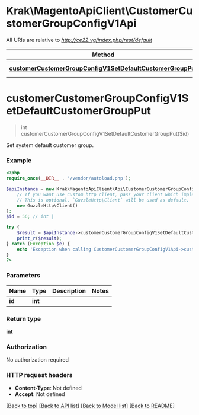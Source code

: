 # Krak\MagentoApiClient\CustomerCustomerGroupConfigV1Api

All URIs are relative to *http://ce22.vg/index.php/rest/default*

Method | HTTP request | Description
------------- | ------------- | -------------
[**customerCustomerGroupConfigV1SetDefaultCustomerGroupPut**](CustomerCustomerGroupConfigV1Api.md#customerCustomerGroupConfigV1SetDefaultCustomerGroupPut) | **PUT** /V1/customerGroups/default/{id} | 


# **customerCustomerGroupConfigV1SetDefaultCustomerGroupPut**
> int customerCustomerGroupConfigV1SetDefaultCustomerGroupPut($id)



Set system default customer group.

### Example
```php
<?php
require_once(__DIR__ . '/vendor/autoload.php');

$apiInstance = new Krak\MagentoApiClient\Api\CustomerCustomerGroupConfigV1Api(
    // If you want use custom http client, pass your client which implements `GuzzleHttp\ClientInterface`.
    // This is optional, `GuzzleHttp\Client` will be used as default.
    new GuzzleHttp\Client()
);
$id = 56; // int | 

try {
    $result = $apiInstance->customerCustomerGroupConfigV1SetDefaultCustomerGroupPut($id);
    print_r($result);
} catch (Exception $e) {
    echo 'Exception when calling CustomerCustomerGroupConfigV1Api->customerCustomerGroupConfigV1SetDefaultCustomerGroupPut: ', $e->getMessage(), PHP_EOL;
}
?>
```

### Parameters

Name | Type | Description  | Notes
------------- | ------------- | ------------- | -------------
 **id** | **int**|  |

### Return type

**int**

### Authorization

No authorization required

### HTTP request headers

 - **Content-Type**: Not defined
 - **Accept**: Not defined

[[Back to top]](#) [[Back to API list]](../../README.md#documentation-for-api-endpoints) [[Back to Model list]](../../README.md#documentation-for-models) [[Back to README]](../../README.md)

